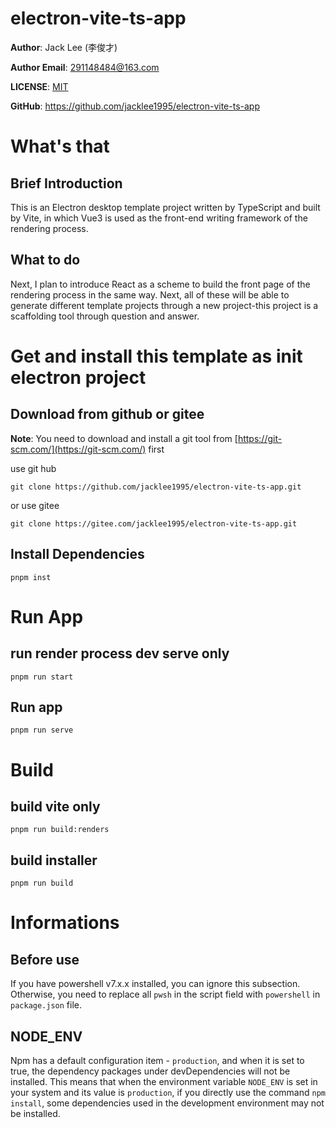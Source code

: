 # electron-vite-ts-app

**Author**: Jack Lee (李俊才)

**Author Email**: [291148484@163.com](mailto:291148484@163.com)

**LICENSE**: [MIT](https://github.com/jacklee1995/electron-vite-ts-app/blob/master/LICENSE)

**GitHub**: https://github.com/jacklee1995/electron-vite-ts-app

# What's that

## Brief Introduction

This is an Electron desktop template project written by TypeScript and built by Vite, in which Vue3 is used as the front-end writing framework of the rendering process.

## What to do

Next, I plan to introduce React as a scheme to build the front page of the rendering process in the same way. Next, all of these will be able to generate different template projects through a new project-this project is a scaffolding tool through question and answer.

# Get and install this template as init electron project

## Download from github or gitee

**Note**: You need to download and install a git tool from [https://git-scm.com/](https://git-scm.com/) first

use git hub

```
git clone https://github.com/jacklee1995/electron-vite-ts-app.git
```

or use gitee

```
git clone https://gitee.com/jacklee1995/electron-vite-ts-app.git
```

## Install Dependencies

```
pnpm inst
```

# Run App

## run render process dev serve only

```
pnpm run start
```

## Run app

```
pnpm run serve
```

# Build

## build vite only

```
pnpm run build:renders
```

## build installer

```
pnpm run build
```

# Informations

## Before use

If you have powershell v7.x.x installed, you can ignore this subsection. Otherwise, you need to replace all `pwsh` in the script field with `powershell` in `package.json` file.

## NODE_ENV

Npm has a default configuration item - `production`, and when it is set to true, the dependency packages under devDependencies will not be installed. This means that when the environment variable `NODE_ENV` is set in your system and its value is `production`, if you directly use the command `npm install`, some dependencies used in the development environment may not be installed.

